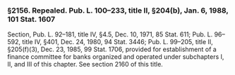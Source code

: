 ### §2156. Repealed. Pub. L. 100–233, title II, §204(b), Jan. 6, 1988, 101 Stat. 1607 ###

Section, Pub. L. 92–181, title IV, §4.5, Dec. 10, 1971, 85 Stat. 611; Pub. L. 96–592, title IV, §401, Dec. 24, 1980, 94 Stat. 3446; Pub. L. 99–205, title II, §205(f)(3), Dec. 23, 1985, 99 Stat. 1706, provided for establishment of a finance committee for banks organized and operated under subchapters I, II, and III of this chapter. See section 2160 of this title.